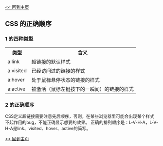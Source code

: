 [<< 回到主页](http://suzy1993.github.io/misszy/)

## CSS <a>的正确顺序

### 1 <a>的四种类型
<table>
  <tr><th>类型</th><th>含义</th></tr>
  <tr><td>a:link</td><td>超链接的默认样式</td></tr>
  <tr><td>a:visited</td><td>已经访问过的链接的样式</td></tr>
  <tr><td>a:hover</td><td>处于鼠标悬停状态的链接的样式</td></tr>
  <tr><td>a:active</td><td>被激活（鼠标左键按下的一瞬间）的链接的样式</td></tr>
</table>

### 2 <a>的正确顺序
CSS定义超链接需要注意先后顺序，否则，在某些浏览器里可能会出现某个样式不起作用的bug，不能正确显示想要的效果。
正确的排列顺序是：L-V-H-A，L-V-H-A是link、visited、hover、active的简写。

[<< 回到主页](http://suzy1993.github.io/misszy/)
